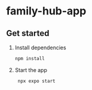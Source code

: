 # family-hub-app

## Get started

1. Install dependencies

    ```bash
    npm install
    ```

2. Start the app

    ```bash
     npx expo start
    ```
